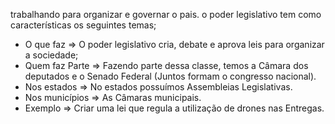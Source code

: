 trabalhando para organizar e governar o pais. o poder legislativo tem como características os seguintes temas;

- O que faz => O poder legislativo cria, debate e aprova leis para organizar a sociedade;
- Quem faz Parte => Fazendo parte dessa classe, temos a Câmara dos deputados e o Senado Federal (Juntos formam o congresso nacional).
- Nos estados => No estados possuímos Assembleias Legislativas.
- Nos municípios => As Câmaras municipais.
- Exemplo => Criar uma lei que regula a utilização de drones nas Entregas.